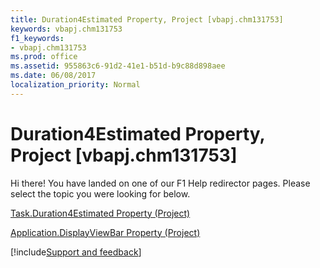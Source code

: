 ```yaml
---
title: Duration4Estimated Property, Project [vbapj.chm131753]
keywords: vbapj.chm131753
f1_keywords:
- vbapj.chm131753
ms.prod: office
ms.assetid: 955863c6-91d2-41e1-b51d-b9c88d898aee
ms.date: 06/08/2017
localization_priority: Normal
---
```



# Duration4Estimated Property, Project [vbapj.chm131753]

Hi there! You have landed on one of our F1 Help redirector pages. Please select the topic you were looking for below.

[Task.Duration4Estimated Property (Project)](https://msdn.microsoft.com/library/573c0d08-c18a-577a-e7d4-33a3a278434d%28Office.15%29.aspx)

[Application.DisplayViewBar Property (Project)](https://msdn.microsoft.com/library/e097b5ef-9d87-a55b-719b-3c31c6000b05%28Office.15%29.aspx)

[!include[Support and feedback](~/includes/feedback-boilerplate.md)]